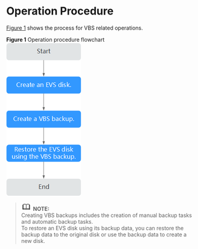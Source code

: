 # Operation Procedure<a name="EN-US_TOPIC_0042416420"></a>

[Figure 1](#fig677812255)  shows the process for VBS related operations.

**Figure  1**  Operation procedure flowchart<a name="fig677812255"></a>  
![](figures/operation-procedure-flowchart.png "operation-procedure-flowchart")

>![](public_sys-resources/icon-note.gif) **NOTE:**   
>Creating VBS backups includes the creation of manual backup tasks and automatic backup tasks.  
>To restore an EVS disk using its backup data, you can restore the backup data to the original disk or use the backup data to create a new disk.  

